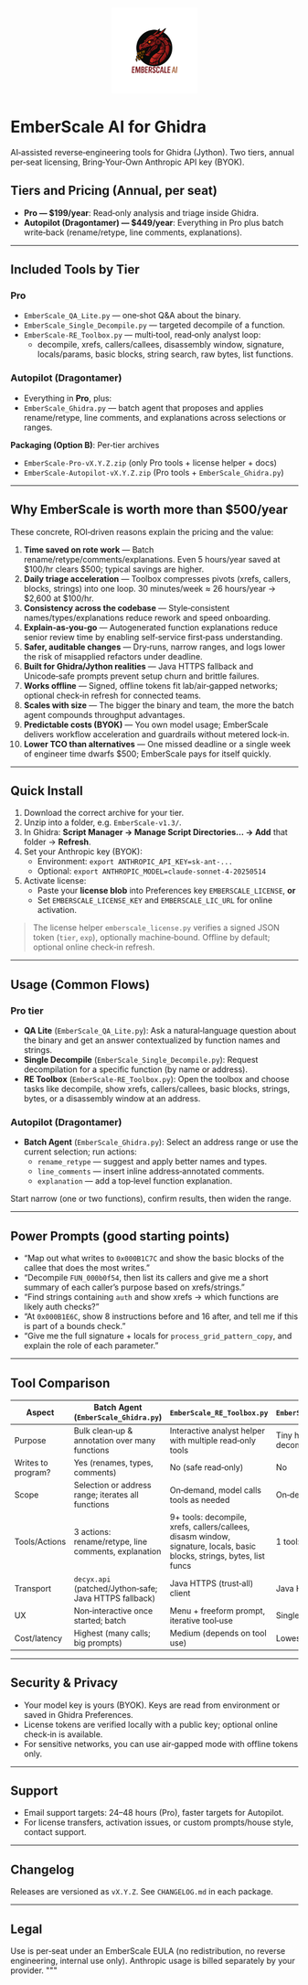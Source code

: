 <p align="center">
  <img src="assets/logo.png" alt="EmberScale AI logo" height="150">
</p>

# EmberScale AI for Ghidra
AI‑assisted reverse‑engineering tools for Ghidra (Jython). Two tiers, annual per‑seat licensing, Bring‑Your‑Own Anthropic API key (BYOK).

## Tiers and Pricing (Annual, per seat)
- **Pro — $199/year**: Read‑only analysis and triage inside Ghidra.
- **Autopilot (Dragontamer) — $449/year**: Everything in Pro plus batch write‑back (rename/retype, line comments, explanations).


---

## Included Tools by Tier

### Pro
- `EmberScale_QA_Lite.py` — one‑shot Q&A about the binary.
- `EmberScale_Single_Decompile.py` — targeted decompile of a function.
- `EmberScale-RE_Toolbox.py` — multi‑tool, read‑only analyst loop:
  - decompile, xrefs, callers/callees, disassembly window, signature, locals/params, basic blocks, string search, raw bytes, list functions.

### Autopilot (Dragontamer)
- Everything in **Pro**, plus:
- `EmberScale_Ghidra.py` — batch agent that proposes and applies rename/retype, line comments, and explanations across selections or ranges.

**Packaging (Option B)**: Per‑tier archives
- `EmberScale-Pro-vX.Y.Z.zip` (only Pro tools + license helper + docs)
- `EmberScale-Autopilot-vX.Y.Z.zip` (Pro tools + `EmberScale_Ghidra.py`)

---

## Why EmberScale is worth more than $500/year
These concrete, ROI‑driven reasons explain the pricing and the value:

1. **Time saved on rote work** — Batch rename/retype/comments/explanations. Even 5 hours/year saved at $100/hr clears $500; typical savings are higher.
2. **Daily triage acceleration** — Toolbox compresses pivots (xrefs, callers, blocks, strings) into one loop. 30 minutes/week ≈ 26 hours/year → $2,600 at $100/hr.
3. **Consistency across the codebase** — Style‑consistent names/types/explanations reduce rework and speed onboarding.
4. **Explain‑as‑you‑go** — Autogenerated function explanations reduce senior review time by enabling self‑service first‑pass understanding.
5. **Safer, auditable changes** — Dry‑runs, narrow ranges, and logs lower the risk of misapplied refactors under deadline.
6. **Built for Ghidra/Jython realities** — Java HTTPS fallback and Unicode‑safe prompts prevent setup churn and brittle failures.
7. **Works offline** — Signed, offline tokens fit lab/air‑gapped networks; optional check‑in refresh for connected teams.
8. **Scales with size** — The bigger the binary and team, the more the batch agent compounds throughput advantages.
9. **Predictable costs (BYOK)** — You own model usage; EmberScale delivers workflow acceleration and guardrails without metered lock‑in.
10. **Lower TCO than alternatives** — One missed deadline or a single week of engineer time dwarfs $500; EmberScale pays for itself quickly.

---

## Quick Install
1. Download the correct archive for your tier.
2. Unzip into a folder, e.g. `EmberScale-v1.3/`.
3. In Ghidra: **Script Manager → Manage Script Directories… → Add** that folder → **Refresh**.
4. Set your Anthropic key (BYOK):
   - Environment: `export ANTHROPIC_API_KEY=sk-ant-...`
   - Optional: `export ANTHROPIC_MODEL=claude-sonnet-4-20250514`
5. Activate license:
   - Paste your **license blob** into Preferences key `EMBERSCALE_LICENSE`, **or**
   - Set `EMBERSCALE_LICENSE_KEY` and `EMBERSCALE_LIC_URL` for online activation.

> The license helper `emberscale_license.py` verifies a signed JSON token (`tier`, `exp`), optionally machine‑bound. Offline by default; optional online check‑in refresh.

---

## Usage (Common Flows)

### Pro tier
- **QA Lite** (`EmberScale_QA_Lite.py`): Ask a natural‑language question about the binary and get an answer contextualized by function names and strings.
- **Single Decompile** (`EmberScale_Single_Decompile.py`): Request decompilation for a specific function (by name or address).
- **RE Toolbox** (`EmberScale-RE_Toolbox.py`): Open the toolbox and choose tasks like decompile, show xrefs, callers/callees, basic blocks, strings, bytes, or a disassembly window at an address.

### Autopilot (Dragontamer)
- **Batch Agent** (`EmberScale_Ghidra.py`): Select an address range or use the current selection; run actions:
  - `rename_retype` — suggest and apply better names and types.
  - `line_comments` — insert inline address‑annotated comments.
  - `explanation` — add a top‑level function explanation.

Start narrow (one or two functions), confirm results, then widen the range.

---

## Power Prompts (good starting points)
- “Map out what writes to `0x000B1C7C` and show the basic blocks of the callee that does the most writes.”
- “Decompile `FUN_000b0f54`, then list its callers and give me a short summary of each caller’s purpose based on xrefs/strings.”
- “Find strings containing `auth` and show xrefs → which functions are likely auth checks?”
- “At `0x000B1E6C`, show 8 instructions before and 16 after, and tell me if this is part of a bounds check.”
- “Give me the full signature + locals for `process_grid_pattern_copy`, and explain the role of each parameter.”

---

## Tool Comparison
| Aspect | Batch Agent (`EmberScale_Ghidra.py`) | `EmberScale_RE_Toolbox.py` | `EmberScale_Single_Decompile.py` |
| --- | --- | --- | --- |
| Purpose | Bulk clean‑up & annotation over many functions | Interactive analyst helper with multiple read‑only tools | Tiny helper to fetch a function’s decompilation |
| Writes to program? | Yes (renames, types, comments) | No (safe read‑only) | No |
| Scope | Selection or address range; iterates all functions | On‑demand, model calls tools as needed | On‑demand, one tool only |
| Tools/Actions | 3 actions: rename/retype, line comments, explanation | 9+ tools: decompile, xrefs, callers/callees, disasm window, signature, locals, basic blocks, strings, bytes, list funcs | 1 tool: decompile |
| Transport | `decyx.api` (patched/Jython‑safe; Java HTTPS fallback) | Java HTTPS (trust‑all) client | Java HTTPS (trust‑all) client |
| UX | Non‑interactive once started; batch | Menu + freeform prompt, iterative tool‑use | Single prompt, short loop |
| Cost/latency | Highest (many calls; big prompts) | Medium (depends on tool use) | Lowest |

---

## Security & Privacy
- Your model key is yours (BYOK). Keys are read from environment or saved in Ghidra Preferences.
- License tokens are verified locally with a public key; optional online check‑in is available.
- For sensitive networks, you can use air‑gapped mode with offline tokens only.

---

## Support
- Email support targets: 24–48 hours (Pro), faster targets for Autopilot.
- For license transfers, activation issues, or custom prompts/house style, contact support.

---

## Changelog
Releases are versioned as `vX.Y.Z`. See `CHANGELOG.md` in each package.

---

## Legal
Use is per‑seat under an EmberScale EULA (no redistribution, no reverse engineering, internal use only). Anthropic usage is billed separately by your provider.
"""
